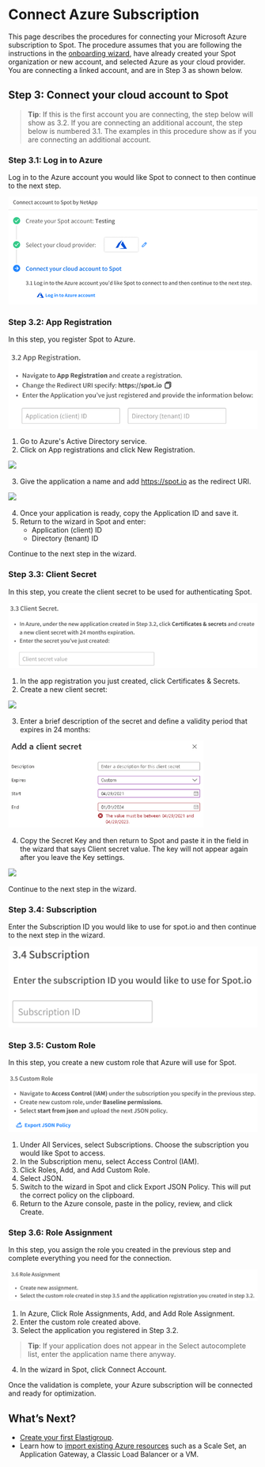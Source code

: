 # Connect Azure Subscription

This page describes the procedures for connecting your Microsoft Azure subscription to Spot. The procedure assumes that you are following the instructions in the [onboarding wizard](connect-your-cloud-provider/first-account/?id=connect-azure), have already created your Spot organization or new account, and selected Azure as your cloud provider. You are connecting a linked account, and are in Step 3 as shown below.

## Step 3: Connect your cloud account to Spot

> **Tip**: If this is the first account you are connecting, the step below will show as 3.2. If you are connecting an additional account, the step below is numbered 3.1. The examples in this procedure show as if you are connecting an additional account.

### Step 3.1: Log in to Azure

Log in to the Azure account you would like Spot to connect to then continue to the next step.

<img src="/connect-your-cloud-provider/_media/connect-azure-001.png" />

### Step 3.2: App Registration

In this step, you register Spot to Azure.

<img src="/connect-your-cloud-provider/_media/connect-azure-002.png" />

1. Go to Azure's Active Directory service.
2. Click on App registrations and click New Registration.

<img src="/connect-your-cloud-provider/_media/azure1-768x248.png" />

3. Give the application a name and add https://spot.io as the redirect URI.

<img src="/connect-your-cloud-provider/_media/azure2-1024x774.png" />

4. Once your application is ready, copy the Application ID and save it.
5. Return to the wizard in Spot and enter:
   - Application (client) ID
   - Directory (tenant) ID

Continue to the next step in the wizard.

### Step 3.3: Client Secret

In this step, you create the client secret to be used for authenticating Spot.

<img src="/connect-your-cloud-provider/_media/connect-azure-003.png" />

1. In the app registration you just created, click Certificates & Secrets.
2. Create a new client secret:

<img src="/connect-your-cloud-provider/_media/azure3-768x240.png" />

3. Enter a brief description of the secret and define a validity period that expires in 24 months:

<img src="/connect-your-cloud-provider/_media/azure4-768x424a.png" width="395" height="176" />

4. Copy the Secret Key and then return to Spot and paste it in the field in the wizard that says Client secret value. The key will not appear again after you leave the Key settings.

<img src="/connect-your-cloud-provider/_media/azure5-1024x631.png" />

Continue to the next step in the wizard.

### Step 3.4: Subscription

Enter the Subscription ID you would like to use for spot.io and then continue to the next step in the wizard.

<img src="/connect-your-cloud-provider/_media/connect-azure-004.png" />

### Step 3.5: Custom Role

In this step, you create a new custom role that Azure will use for Spot.

<img src="/connect-your-cloud-provider/_media/connect-azure-005.png" />

1. Under All Services, select Subscriptions. Choose the subscription you would like Spot to access.
2. In the Subscription menu, select Access Control (IAM).
3. Click Roles, Add, and Add Custom Role.
4. Select JSON.
5. Switch to the wizard in Spot and click Export JSON Policy. This will put the correct policy on the clipboard.
6. Return to the Azure console, paste in the policy, review, and click Create.

### Step 3.6: Role Assignment

In this step, you assign the role you created in the previous step and complete everything you need for the connection.

<img src="/connect-your-cloud-provider/_media/connect-azure-006.png" />

1. In Azure, Click Role Assignments, Add, and Add Role Assignment.
2. Enter the custom role created above.
3. Select the application you registered in Step 3.2.

> **Tip**: If your application does not appear in the Select autocomplete list, enter the application name there anyway.

4. In the wizard in Spot, click Connect Account.

Once the validation is complete, your Azure subscription will be connected and ready for optimization.

## What’s Next?

- [Create your first Elastigroup](elastigroup/getting-started/create-an-elastigroup-for-aws).
- Learn how to [import existing Azure resources](elastigroup/tutorials-azure/getting-started/import-an-existing-azure-resource) such as a Scale Set, an Application Gateway, a Classic Load Balancer or a VM.
